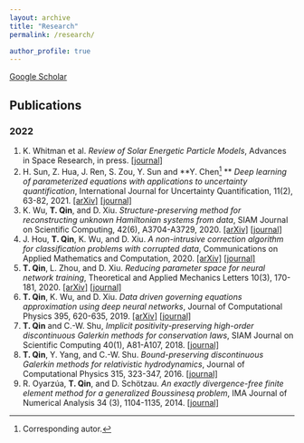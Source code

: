 ```yaml
---
layout: archive 
title: "Research"
permalink: /research/

author_profile: true
---
```


[Google Scholar](https://scholar.google.com/citations?user=ycbIaucAAAAJ&hl=en)



## Publications 
[^*]: Corresponding autor.
### 2022
1. K. Whitman et al. *Review of Solar Energetic Particle Models*, Advances in Space Research, in press. [[journal]](https://doi.org/10.1016/j.asr.2022.08.006)
1. H. Sun, Z. Hua, J. Ren, S. Zou, Y. Sun and **Y. Chen[^*] ** *Deep learning of parameterized equations with applications to uncertainty quantification*, International Journal for Uncertainty Quantification, 11(2), 63-82, 2021. [[arXiv]](https://arxiv.org/abs/1910.07096) [[journal]](https://doi.org/10.1615/Int.J.UncertaintyQuantification.2020034123)
1. K. Wu, **T. Qin**, and D. Xiu. _Structure-preserving method for reconstructing unknown Hamiltonian systems from data_, SIAM Journal on Scientific Computing, 42(6), A3704-A3729, 2020. [[arXiv]](https://arxiv.org/abs/1905.10396) [[journal]](https://doi.org/10.1137/19M1264011)
1. J. Hou, **T. Qin**, K. Wu, and D. Xiu. _A non-intrusive correction algorithm for classification problems with corrupted data_, Communications on Applied Mathematics and Computation, 2020. [[arXiv]](https://arxiv.org/abs/2002.04658) [[journal]](https://doi.org/10.1007/s42967-020-00084-4)
1. **T. Qin**, L. Zhou, and D. Xiu. _Reducing parameter space for neural network training_, Theoretical and Applied Mechanics Letters 10(3), 170-181, 2020. [[arXiv]](https://arxiv.org/abs/1805.08340) [[journal]](https://doi.org/10.1016/j.taml.2020.01.043)
1. **T. Qin**, K. Wu, and D. Xiu. _Data driven governing equations approximation using deep neural networks_, Journal of Computational Physics 395, 620-635, 2019.
[[arXiv]](https://arxiv.org/abs/1811.05537) [[journal]](https://doi.org/10.1016/j.jcp.2019.06.042)
1. **T. Qin** and C.-W. Shu, _Implicit positivity-preserving high-order discontinuous Galerkin methods for conservation laws_, SIAM Journal on Scientific Computing 40(1), A81-A107, 2018. [[journal]](https://doi.org/10.1137/17M112436X)
1. **T. Qin**, Y. Yang, and C.-W. Shu. _Bound-preserving discontinuous Galerkin methods for relativistic hydrodynamics_, Journal of Computational Physics 315, 323-347, 2016. [[journal]](https://doi.org/10.1016/j.jcp.2016.02.079)
1. R. Oyarz&uacute;a, **T. Qin**, and D. Sch&ouml;tzau. _An exactly divergence-free finite element method for a generalized Boussinesq problem_, IMA Journal of Numerical Analysis 34 (3), 1104-1135, 2014. [[journal]](https://doi.org/10.1093/imanum/drt043)
